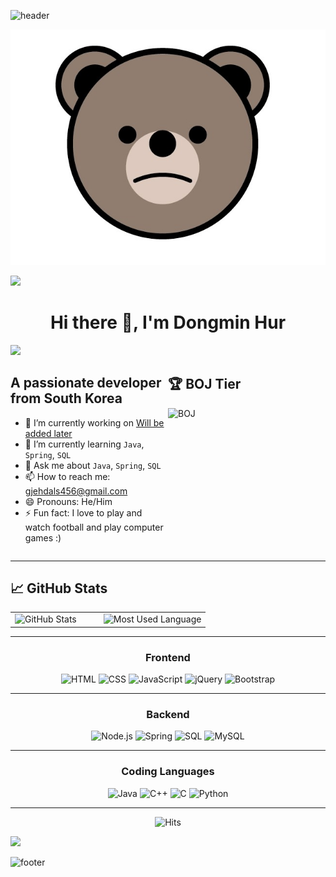 ![header](https://capsule-render.vercel.app/api?type=slice&color=87CEFA&height=200&section=header&text=HurDong's%20Github&fontSize=70&animation=twinkling)
 
<p align="center">
  <img src="https://github.com/HurDong/img/blob/main/github_banner.jpg" alt="Banner Image">
</p>

<img src="https://user-images.githubusercontent.com/73097560/115834477-dbab4500-a447-11eb-908a-139a6edaec5c.gif"> 

<h1 align="center" >
  Hi there 👋, I'm Dongmin Hur
</h1>

<img src="https://user-images.githubusercontent.com/73097560/115834477-dbab4500-a447-11eb-908a-139a6edaec5c.gif"> 


<div style="display: flex; justify-content: space-between;">

<div style="width: 50%;">

## A passionate developer from South Korea

- 🔭 I’m currently working on [ Will be added later ](https://github.com/HurDong)
- 🌱 I’m currently learning `Java`, `Spring`, `SQL`
- 💬 Ask me about `Java`, `Spring`, `SQL`
- 📫 How to reach me: [gjehdals456@gmail.com](mailto:gjehdals456@gmail.com)
- 😄 Pronouns: He/Him
- ⚡ Fun fact: I love to play and watch football and play computer games :)

</div>

<div style="width: 50%;">

## 🏆 BOJ Tier

<img src="http://mazassumnida.wtf/api/v2/generate_badge?boj=gjehdals456" alt="BOJ" />

</div>

</div>








---

## 📈 GitHub Stats
<table>
  <tr>
    <td><img src="https://github-readme-stats.vercel.app/api?username=HurDong&show_icons=true&theme=transparent" alt="GitHub Stats" /></td>
    <td>&nbsp;&nbsp;&nbsp;&nbsp;</td>
    <td><img src="https://github-readme-stats.vercel.app/api/top-langs/?username=HurDong&layout=donut" alt="Most Used Language" /></td>
  </tr>
</table>


---

### <p align="center">Frontend</p>
<p align="center">
  <img src="https://img.shields.io/badge/-HTML-E34F26?style=flat&logo=html5&logoColor=white" alt="HTML" />
  <img src="https://img.shields.io/badge/-CSS-1572B6?style=flat&logo=css3&logoColor=white" alt="CSS" />
  <img src="https://img.shields.io/badge/-JavaScript-F7DF1E?style=flat&logo=javascript&logoColor=black" alt="JavaScript" />
  <img src="https://img.shields.io/badge/-jQuery-0769AD?style=flat&logo=jquery&logoColor=white" alt="jQuery" />
  <img src="https://img.shields.io/badge/-Bootstrap-563D7C?style=flat&logo=bootstrap&logoColor=white" alt="Bootstrap" />
</p>

---

### <p align="center">Backend</p>
<p align="center">
  <img src="https://img.shields.io/badge/-Node.js-339933?style=flat&logo=node.js&logoColor=white" alt="Node.js" />
  <img src="https://img.shields.io/badge/-Spring-6DB33F?style=flat&logo=spring&logoColor=white" alt="Spring" />
  <img src="https://img.shields.io/badge/-SQL-4479A1?style=flat&logo=sql&logoColor=white" alt="SQL" />
  <img src="https://img.shields.io/badge/-MySQL-4479A1?style=flat&logo=mysql&logoColor=white" alt="MySQL" />
</p>

---

### <p align="center">Coding Languages</p>
<p align="center">
  <img src="https://img.shields.io/badge/-Java-007396?style=flat&logo=java&logoColor=white" alt="Java" />
  <img src="https://img.shields.io/badge/-C++-00599C?style=flat&logo=c%2B%2B&logoColor=white" alt="C++" />
  <img src="https://img.shields.io/badge/-C-A8B9CC?style=flat&logo=c&logoColor=white" alt="C" />
  <img src="https://img.shields.io/badge/-Python-3776AB?style=flat&logo=python&logoColor=white" alt="Python" />
</p>


---

<p align="center">
  <img src="https://hits.seeyoufarm.com/api/count/incr/badge.svg?url=https://github.com/HurDong" alt="Hits" />
</p>


<img src="https://user-images.githubusercontent.com/73097560/115834477-dbab4500-a447-11eb-908a-139a6edaec5c.gif"> 

![footer](https://capsule-render.vercel.app/api?type=slice&color=FFB6C1&height=200&section=footer)


